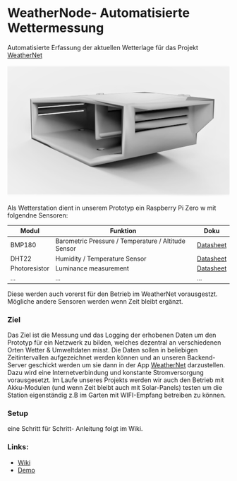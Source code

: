 # WeatherNode- Automatisierte Wettermessung

Automatisierte Erfassung der aktuellen Wetterlage für das Projekt [WeatherNet](https://github.com/SchwapTobi/WeatherNet)

![alt text](https://github.com/SchwapTobi/WeatherNode/blob/master/case/v.1.2%20(latest)/Case.v.1.2.RENDER_cropped.png)


Als Wetterstation dient in unserem Prototyp ein Raspberry Pi Zero w mit folgendne Sensoren:

| Modul         | Funktion                                            | Doku                                                         |
| ------------- | --------------------------------------------------- | ------------------------------------------------------------ |
| BMP180        | Barometric Pressure / Temperature / Altitude Sensor | [Datasheet](https://cdn-shop.adafruit.com/datasheets/BST-BMP180-DS000-09.pdf) |
| DHT22         | Humidity / Temperature Sensor                       | [Datasheet](https://www.sparkfun.com/datasheets/Sensors/Temperature/DHT22.pdf) |
| Photoresistor | Luminance measurement                               | [Datasheet](https://www.kth.se/social/files/54ef17dbf27654753f437c56/GL5537.pdf) |
| ...           | ...                                                 | ...                                                          |

Diese werden auch vorerst für den Betrieb im WeatherNet vorausgestzt. Mögliche andere Sensoren werden wenn Zeit bleibt ergänzt.

### Ziel
Das Ziel ist die Messung und das Logging der erhobenen Daten um den Prototyp für ein Netzwerk zu bilden, welches dezentral an verschiedenen Orten Wetter & Umweltdaten misst. Die Daten sollen in beliebigen Zeitintervallen aufgezeichnet werden können und an unseren Backend-Server geschickt werden um sie dann in der App [WeatherNet](https://github.com/SchwapTobi/WeatherNet) darzustellen. Dazu wird eine Internetverbindung und konstante Stromversorgung vorausgesetzt. Im Laufe unseres Projekts werden wir auch den Betrieb mit Akku-Modulen (und wenn Zeit bleibt auch mit Solar-Panels) testen um die Station eigenständig z.B im Garten mit WIFI-Empfang betreiben zu können. 

### Setup
eine Schritt für Schritt- Anleitung folgt im Wiki.

###  Links:
- [Wiki](https://github.com/SchwapTobi/WeatherNode/wiki)
- [Demo](https://projects.tobias-schwap.at/weatherNet)

  

